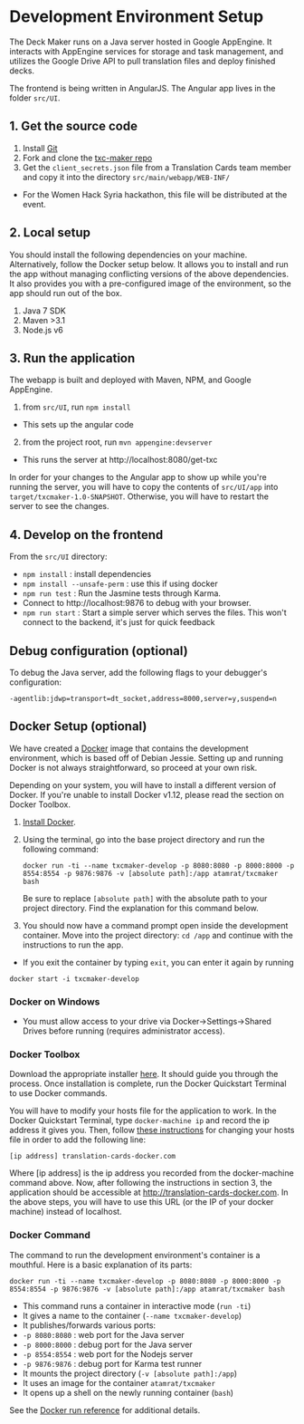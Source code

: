 # Development Environment Setup

The Deck Maker runs on a Java server hosted in Google AppEngine. It interacts with AppEngine services for storage and task management, and utilizes the Google Drive API to pull translation files and deploy finished decks.

The frontend is being written in AngularJS. The Angular app lives in the folder `src/UI`.

## 1. Get the source code

1. Install [Git](https://git-scm.com/book/en/v2/Getting-Started-Installing-Git)
2. Fork and clone the [txc-maker repo](https://github.com/translation-cards/txc-maker.git)
3. Get the `client_secrets.json` file from a Translation Cards team member and copy it into the directory `src/main/webapp/WEB-INF/`
 * For the Women Hack Syria hackathon, this file will be distributed at the event.

## 2. Local setup

You should install the following dependencies on your machine. Alternatively, follow the Docker setup below. It allows you to install and run the app without managing conflicting versions of the above dependencies. It also provides you with a pre-configured image of the environment, so the app should run out of the box.

1. Java 7 SDK
2. Maven >3.1
3. Node.js v6

## 3. Run the application

The webapp is built and deployed with Maven, NPM, and Google AppEngine.

1. from `src/UI`, run `npm install`
 * This sets up the angular code
2. from the project root, run `mvn appengine:devserver`
  * This runs the server at http://localhost:8080/get-txc

In order for your changes to the Angular app to show up while you're running the server, you will have to copy the contents of `src/UI/app` into `target/txcmaker-1.0-SNAPSHOT`. Otherwise, you will have to restart the server to see the changes.

## 4. Develop on the frontend

From the `src/UI` directory:

* `npm install` : install dependencies
 * `npm install --unsafe-perm` : use this if using docker
* `npm run test` : Run the Jasmine tests through Karma.   
 * Connect to http://localhost:9876 to debug with your browser.
* `npm run start` : Start a simple server which serves the files. This won't connect to the backend, it's just for quick feedback

## Debug configuration (optional)

To debug the Java server, add the following flags to your debugger's configuration:

`-agentlib:jdwp=transport=dt_socket,address=8000,server=y,suspend=n`

## Docker Setup (optional)

We have created a [Docker](https://www.docker.com/what-docker) image that contains the development environment, which is based off of Debian Jessie. Setting up and running Docker is not always straightforward, so proceed at your own risk.

Depending on your system, you will have to install a different version of Docker. If you're unable to install Docker v1.12, please read the section on Docker Toolbox.

1. [Install Docker](https://docs.docker.com/engine/installation/).

1. Using the terminal, go into the base project directory and run the following command:

   `docker run -ti --name txcmaker-develop -p 8080:8080 -p 8000:8000 -p 8554:8554 -p 9876:9876 -v [absolute path]:/app atamrat/txcmaker bash`

   Be sure to replace `[absolute path]` with the absolute path to your project directory. Find the explanation for this command below.

2. You should now have a command prompt open inside the development container. Move into the project directory: `cd /app` and continue with the instructions to run the app.
  * If you exit the container by typing `exit`, you can enter it again by running

   `docker start -i txcmaker-develop`

### Docker on Windows

* You must allow access to your drive via Docker->Settings->Shared Drives before running (requires administrator access).

### Docker Toolbox

Download the appropriate installer [here](https://www.docker.com/products/docker-toolbox). It should guide you through the process. Once installation is complete, run the Docker Quickstart Terminal to use Docker commands.

You will have to modify your hosts file for the application to work. In the Docker Quickstart Terminal, type `docker-machine ip` and record the ip address it gives you. Then, follow [these instructions](https://support.rackspace.com/how-to/modify-your-hosts-file/) for changing your hosts file in order to add the following line:

  `[ip address] translation-cards-docker.com`

Where [ip address] is the ip address you recorded from the docker-machine command above. Now, after following the instructions in section 3, the application should be accessible at http://translation-cards-docker.com. In the above steps, you will have to use this URL (or the IP of your docker machine) instead of localhost.

### Docker Command

The command to run the development environment's container is a mouthful. Here is a basic explanation of its parts:

`docker run -ti --name txcmaker-develop -p 8080:8080 -p 8000:8000 -p 8554:8554 -p 9876:9876 -v [absolute path]:/app atamrat/txcmaker bash`

* This command runs a container in interactive mode (`run -ti`)
* It gives a name to the container (`--name txcmaker-develop`)
* It publishes/forwards various ports:
 * `-p 8080:8080` : web port for the Java server
 * `-p 8000:8000` : debug port for the Java server
 * `-p 8554:8554` : web port for the Nodejs server
 * `-p 9876:9876` : debug port for Karma test runner
* It mounts the project directory (`-v [absolute path]:/app`)
* It uses an image for the container `atamrat/txcmaker`
* It opens up a shell on the newly running container (`bash`)

See the [Docker run reference](https://docs.docker.com/engine/reference/run/) for additional details.
